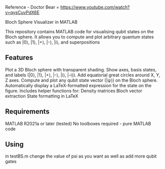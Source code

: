 Reference - Doctor Bear = https://www.youtube.com/watch?v=qysCuvPdX6E

Bloch Sphere Visualizer in MATLAB

This repository contains MATLAB code for visualising qubit states on the Bloch sphere.
It allows you to compute and plot arbitrary quantum states such as |0⟩, |1⟩, |+⟩, |-⟩, |i⟩, and superpositions

## Features

Plot a 3D Bloch sphere with transparent shading.
Show axes, basis states, and labels (|0⟩, |1⟩, |+⟩, |-⟩, |i⟩, |-i⟩).
Add equatorial great circles around X, Y, Z axes.
Compute and plot any qubit state vector (|ψ⟩) on the Bloch sphere.
Automatically display a LaTeX-formatted expression for the state on the figure.
Includes helper functions for:
Density matrices
Bloch vector extraction
State formatting in LaTeX

## Requirements
MATLAB R2021a or later (tested)
No toolboxes required - pure MATLAB code

## Using

in testBS.m
change the value of psi as you want
as well as add more qubit gates

